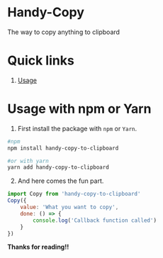 # Handy-Copy
The way to copy anything to clipboard

# Quick links
1. [Usage](#usage-with-npm-or-yarn)

# Usage with npm or Yarn

1. First install the package with `npm` or `Yarn`.
```bash
#npm 
npm install handy-copy-to-clipboard

#or with yarn
yarn add handy-copy-to-clipboard
```

2. And here comes the fun part.
```javascript
import Copy from 'handy-copy-to-clipboard'
Copy({
    value: 'What you want to copy',
    done: () => {    
        console.log('Callback function called')
    }
})
```

**Thanks for reading!!**
